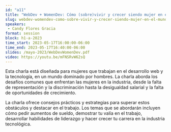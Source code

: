 ```yaml
---
id: "a11"
title: "WebDev + WomenDev: Cómo (sobre)vivir y crecer siendo mujer en el mundo Tech"
slug: webdev-womendev-como-sobre-vivir-y-crecer-siendo-mujer-en-el-mundo-tech
speakers:
 - Candy Flores Gracia
format: session
block: h1-a-2023
time_start: 2023-05-17T16:00:00-06:00
time_end: 2023-05-17T16:40:00-06:00
slides: /mayo-2023/WebDevWomenDev.pdf
video: https://youtu.be/mFNSRvW62sQ
---
```


Esta charla está diseñada para mujeres que trabajan en el desarrollo web y la tecnología, en un mundo dominado por hombres. La charla aborda los desafíos comunes que enfrentan las mujeres en la industria, desde la falta de representación y la discriminación hasta la desigualdad salarial y la falta de oportunidades de crecimiento.

La charla ofrece consejos prácticos y estrategias para superar estos obstáculos y destacar en el trabajo. Los temas que se abordarán incluyen cómo pedir aumentos de sueldo, demostrar tu valía en el trabajo, desarrollar habilidades de liderazgo y hacer crecer tu carrera en la industria tecnológica.
